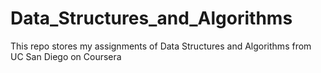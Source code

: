 # Data_Structures_and_Algorithms
This repo stores my assignments of Data Structures and Algorithms from UC San Diego on Coursera
